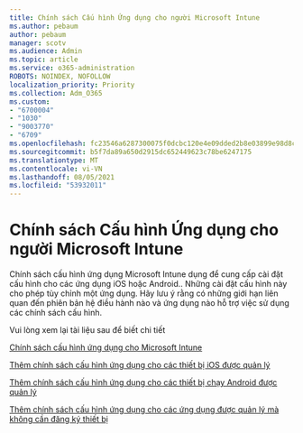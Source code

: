 ```yaml
---
title: Chính sách Cấu hình Ứng dụng cho người Microsoft Intune
ms.author: pebaum
author: pebaum
manager: scotv
ms.audience: Admin
ms.topic: article
ms.service: o365-administration
ROBOTS: NOINDEX, NOFOLLOW
localization_priority: Priority
ms.collection: Adm_O365
ms.custom:
- "6700004"
- "1030"
- "9003770"
- "6709"
ms.openlocfilehash: fc23546a6287300075f0dcbc120e4e09dded2b8e03899e98d8c27ff6c94b737e
ms.sourcegitcommit: b5f7da89a650d2915dc652449623c78be6247175
ms.translationtype: MT
ms.contentlocale: vi-VN
ms.lasthandoff: 08/05/2021
ms.locfileid: "53932011"
---
```

# <a name="app-configuration-policies-for-microsoft-intune"></a>Chính sách Cấu hình Ứng dụng cho người Microsoft Intune

Chính sách cấu hình ứng dụng Microsoft Intune dụng để cung cấp cài đặt cấu hình cho các ứng dụng iOS hoặc Android.. Những cài đặt cấu hình này cho phép tùy chỉnh một ứng dụng. Hãy lưu ý rằng có những giới hạn liên quan đến phiên bản hệ điều hành nào và ứng dụng nào hỗ trợ việc sử dụng các chính sách cấu hình.

Vui lòng xem lại tài liệu sau để biết chi tiết

[Chính sách cấu hình ứng dụng cho Microsoft Intune](https://docs.microsoft.com/intune/app-configuration-policies-overview)  

[Thêm chính sách cấu hình ứng dụng cho các thiết bị iOS được quản lý](https://docs.microsoft.com/intune/app-configuration-policies-use-ios)  

[Thêm chính sách cấu hình ứng dụng cho các thiết bị chạy Android được quản lý](https://docs.microsoft.com/intune/app-configuration-policies-use-android)

[Thêm chính sách cấu hình ứng dụng cho các ứng dụng được quản lý mà không cần đăng ký thiết bị](https://docs.microsoft.com/intune/app-configuration-policies-managed-app)

